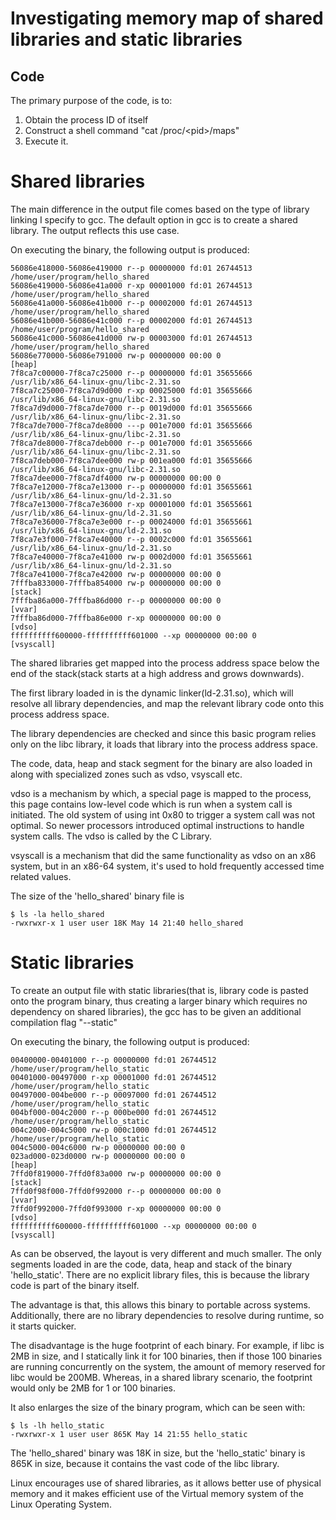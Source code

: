 # Investigating memory map of shared libraries and static libraries

## Code 

The primary purpose of the code, is to:
1) Obtain the process ID of itself
2) Construct a shell command "cat /proc/\<pid\>/maps"
3) Execute it.

# Shared libraries

The main difference in the output file comes based on the type of library linking I specify to gcc. 
The default option in gcc is to create a shared library. The output reflects this use case. 

On executing the binary, the following output is produced:
```
56086e418000-56086e419000 r--p 00000000 fd:01 26744513                   /home/user/program/hello_shared
56086e419000-56086e41a000 r-xp 00001000 fd:01 26744513                   /home/user/program/hello_shared
56086e41a000-56086e41b000 r--p 00002000 fd:01 26744513                   /home/user/program/hello_shared
56086e41b000-56086e41c000 r--p 00002000 fd:01 26744513                   /home/user/program/hello_shared
56086e41c000-56086e41d000 rw-p 00003000 fd:01 26744513                   /home/user/program/hello_shared
56086e770000-56086e791000 rw-p 00000000 00:00 0                          [heap]
7f8ca7c00000-7f8ca7c25000 r--p 00000000 fd:01 35655666                   /usr/lib/x86_64-linux-gnu/libc-2.31.so
7f8ca7c25000-7f8ca7d9d000 r-xp 00025000 fd:01 35655666                   /usr/lib/x86_64-linux-gnu/libc-2.31.so
7f8ca7d9d000-7f8ca7de7000 r--p 0019d000 fd:01 35655666                   /usr/lib/x86_64-linux-gnu/libc-2.31.so
7f8ca7de7000-7f8ca7de8000 ---p 001e7000 fd:01 35655666                   /usr/lib/x86_64-linux-gnu/libc-2.31.so
7f8ca7de8000-7f8ca7deb000 r--p 001e7000 fd:01 35655666                   /usr/lib/x86_64-linux-gnu/libc-2.31.so
7f8ca7deb000-7f8ca7dee000 rw-p 001ea000 fd:01 35655666                   /usr/lib/x86_64-linux-gnu/libc-2.31.so
7f8ca7dee000-7f8ca7df4000 rw-p 00000000 00:00 0 
7f8ca7e12000-7f8ca7e13000 r--p 00000000 fd:01 35655661                   /usr/lib/x86_64-linux-gnu/ld-2.31.so
7f8ca7e13000-7f8ca7e36000 r-xp 00001000 fd:01 35655661                   /usr/lib/x86_64-linux-gnu/ld-2.31.so
7f8ca7e36000-7f8ca7e3e000 r--p 00024000 fd:01 35655661                   /usr/lib/x86_64-linux-gnu/ld-2.31.so
7f8ca7e3f000-7f8ca7e40000 r--p 0002c000 fd:01 35655661                   /usr/lib/x86_64-linux-gnu/ld-2.31.so
7f8ca7e40000-7f8ca7e41000 rw-p 0002d000 fd:01 35655661                   /usr/lib/x86_64-linux-gnu/ld-2.31.so
7f8ca7e41000-7f8ca7e42000 rw-p 00000000 00:00 0 
7fffba833000-7fffba854000 rw-p 00000000 00:00 0                          [stack]
7fffba86a000-7fffba86d000 r--p 00000000 00:00 0                          [vvar]
7fffba86d000-7fffba86e000 r-xp 00000000 00:00 0                          [vdso]
ffffffffff600000-ffffffffff601000 --xp 00000000 00:00 0                  [vsyscall]

```

The shared libraries get mapped into the process address space below the end of the stack(stack starts at a high address and grows downwards). 

The first library loaded in is the dynamic linker(ld-2.31.so), which will resolve all library dependencies, and map the relevant library code onto this process address space.

The library dependencies are checked and since this basic program relies only on the libc library, it loads that library into the process address space. 

The code, data, heap and stack segment for the binary are also loaded in along with specialized zones such as vdso, vsyscall etc. 

vdso is a mechanism by which, a special page is mapped to the process, this page contains low-level code which is run when a system call is initiated. 
The old system of using int 0x80 to trigger a system call was not optimal. So newer processors introduced optimal instructions to handle system calls. The vdso is called by the C Library.

vsyscall is a mechanism that did the same functionality as vdso on an x86 system, but in an x86-64 system, it's used to hold frequently accessed time related values. 

The size of the 'hello\_shared' binary file is 
```
$ ls -la hello_shared
-rwxrwxr-x 1 user user 18K May 14 21:40 hello_shared
```
# Static libraries

To create an output file with static libraries(that is, library code is pasted onto the program binary, thus creating a larger binary which requires no dependency on shared libraries), the gcc has to be given an additional compilation flag <bold>"--static"</bold>

On executing the binary, the following output is produced:
```
00400000-00401000 r--p 00000000 fd:01 26744512                           /home/user/program/hello_static
00401000-00497000 r-xp 00001000 fd:01 26744512                           /home/user/program/hello_static
00497000-004be000 r--p 00097000 fd:01 26744512                           /home/user/program/hello_static
004bf000-004c2000 r--p 000be000 fd:01 26744512                           /home/user/program/hello_static
004c2000-004c5000 rw-p 000c1000 fd:01 26744512                           /home/user/program/hello_static
004c5000-004c6000 rw-p 00000000 00:00 0 
023ad000-023d0000 rw-p 00000000 00:00 0                                  [heap]
7ffd0f819000-7ffd0f83a000 rw-p 00000000 00:00 0                          [stack]
7ffd0f98f000-7ffd0f992000 r--p 00000000 00:00 0                          [vvar]
7ffd0f992000-7ffd0f993000 r-xp 00000000 00:00 0                          [vdso]
ffffffffff600000-ffffffffff601000 --xp 00000000 00:00 0                  [vsyscall]

```
As can be observed, the layout is very different and much smaller. The only segments loaded in are the code, data, heap and stack of the binary 'hello\_static'. There are no explicit library files, this is because the library code is part of the binary itself. 

The advantage is that, this allows this binary to portable across systems. Additionally, there are no library dependencies to resolve during runtime, so it starts quicker. 

The disadvantage is the huge footprint of each binary. For example, if libc is 2MB in size, and I statically link it for 100 binaries, then if those 100 binaries are running concurrently on the system, the amount of memory reserved for libc would be 200MB. Whereas, in a shared library scenario, the footprint would only be 2MB for 1 or 100 binaries. 

It also enlarges the size of the binary program, which can be seen with:
```
$ ls -lh hello_static
-rwxrwxr-x 1 user user 865K May 14 21:55 hello_static
```
The 'hello_shared' binary was 18K in size, but the 'hello_static' binary is 865K in size, because it contains the vast code of the libc library. 

Linux encourages use of shared libraries, as it allows better use of physical memory and it makes efficient use of the Virtual memory system of the Linux Operating System.






